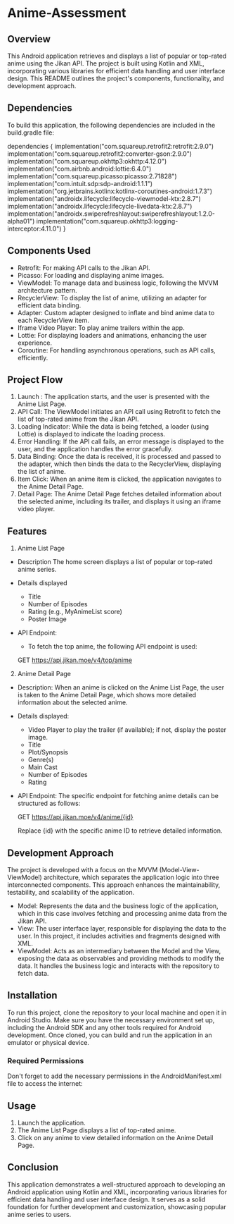 
# Anime-Assessment


## Overview
This Android application retrieves and displays a list of popular or top-rated anime using the Jikan API. The project is built using Kotlin and XML, incorporating various libraries for efficient data handling and user interface design. This README outlines the project's components, functionality, and development approach.

## Dependencies
To build this application, the following dependencies are included in the build.gradle file:

dependencies {
    implementation("com.squareup.retrofit2:retrofit:2.9.0")
    implementation("com.squareup.retrofit2:converter-gson:2.9.0")
    implementation("com.squareup.okhttp3:okhttp:4.12.0")
    implementation("com.airbnb.android:lottie:6.4.0")
    implementation("com.squareup.picasso:picasso:2.71828")
    implementation("com.intuit.sdp:sdp-android:1.1.1")
    implementation("org.jetbrains.kotlinx:kotlinx-coroutines-android:1.7.3")
    implementation("androidx.lifecycle:lifecycle-viewmodel-ktx:2.8.7")
    implementation("androidx.lifecycle:lifecycle-livedata-ktx:2.8.7")
    implementation("androidx.swiperefreshlayout:swiperefreshlayout:1.2.0-alpha01")
    implementation("com.squareup.okhttp3:logging-interceptor:4.11.0")
}


## Components Used

- Retrofit: For making API calls to the Jikan API.
- Picasso: For loading and displaying anime images.
- ViewModel: To manage data and business logic, following the MVVM architecture pattern.
- RecyclerView: To display the list of anime, utilizing an adapter for efficient data binding.
- Adapter: Custom adapter designed to inflate and bind anime data to each RecyclerView item.
- Iframe Video Player: To play anime trailers within the app.
- Lottie: For displaying loaders and animations, enhancing the user experience.
- Coroutine: For handling asynchronous operations, such as API calls, efficiently.

## Project Flow

1. Launch : The application starts, and the user is presented with the Anime List Page.
2. API Call: The ViewModel initiates an API call using Retrofit to fetch the list of top-rated anime from the Jikan API.
3. Loading Indicator: While the data is being fetched, a loader (using Lottie) is displayed to indicate the loading process.
4. Error Handling: If the API call fails, an error message is displayed to the user, and the application handles the error gracefully.
5. Data Binding: Once the data is received, it is processed and passed to the adapter, which then binds the data to the RecyclerView, displaying the list of anime.
6. Item Click: When an anime item is clicked, the application navigates to the Anime Detail Page.
7. Detail Page: The Anime Detail Page fetches detailed information about the selected anime, including its trailer, and displays it using an iframe video player.

## Features

 1. Anime List Page
- Description The home screen displays a list of popular or top-rated anime series.
- Details displayed
  - Title
  - Number of Episodes
  - Rating (e.g., MyAnimeList score)
  - Poster Image
- API Endpoint: 
  - To fetch the top anime, the following API endpoint is used:
  
  GET https://api.jikan.moe/v4/top/anime
  

 2. Anime Detail Page
- Description: When an anime is clicked on the Anime List Page, the user is taken to the Anime Detail Page, which shows more detailed information about the selected anime.
- Details displayed:
  - Video Player to play the trailer (if available); if not, display the poster image.
  - Title
  - Plot/Synopsis
  - Genre(s)
  - Main Cast
  - Number of Episodes
  - Rating
- API Endpoint: The specific endpoint for fetching anime details can be structured as follows:
 
  GET https://api.jikan.moe/v4/anime/{id}
  
  Replace {id} with the specific anime ID to retrieve detailed information.

## Development Approach
The project is developed with a focus on the MVVM (Model-View-ViewModel) architecture, which separates the application logic into three interconnected components. This approach enhances the maintainability, testability, and scalability of the application.

- Model: Represents the data and the business logic of the application, which in this case involves fetching and processing anime data from the Jikan API.
- View: The user interface layer, responsible for displaying the data to the user. In this project, it includes activities and fragments designed with XML.
- ViewModel: Acts as an intermediary between the Model and the View, exposing the data as observables and providing methods to modify the data. It handles the business logic and interacts with the repository to fetch data.

## Installation

To run this project, clone the repository to your local machine and open it in Android Studio. Make sure you have the necessary environment set up, including the Android SDK and any other tools required for Android development. Once cloned, you can build and run the application in an emulator or physical device.

### Required Permissions
Don't forget to add the necessary permissions in the AndroidManifest.xml file to access the internet:


<uses-permission android:name="android.permission.INTERNET"/>


## Usage
1. Launch the application.
2. The Anime List Page displays a list of top-rated anime.
3. Click on any anime to view detailed information on the Anime Detail Page.

## Conclusion
This application demonstrates a well-structured approach to developing an Android application using Kotlin and XML, incorporating various libraries for efficient data handling and user interface design. It serves as a solid foundation for further development and customization, showcasing popular anime series to users.
